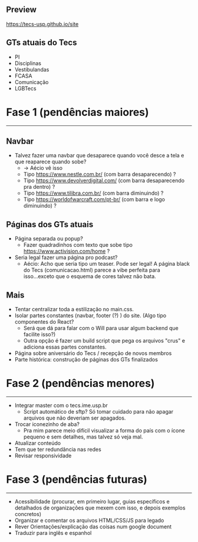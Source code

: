 Preview
------
https://tecs-usp.github.io/site

GTs atuais do Tecs
------

* PI
* Disciplinas
* Vestibulandas
* FCASA
* Comunicação
* LGBTecs


# Fase 1 (pendências maiores)
--------

 ## Navbar
 
   * Talvez fazer uma navbar que desaparece quando você desce a tela e que reaparece quando sobe?
     * -> Aécio vê isso
     * Tipo https://www.nestle.com.br/ (com barra desaparecendo) ?
     * Tipo https://www.devolverdigital.com/ (com barra desaparecendo pra dentro) ?
     * Tipo https://www.tilibra.com.br/ (com barra diminuindo) ?
     * Tipo https://worldofwarcraft.com/pt-br/ (com barra e logo diminuindo) ?

  ## Páginas dos GTs atuais
   * Página separada ou popup?
     * Fazer quadradinhos com texto que sobe tipo https://www.activision.com/home ?
   * Seria legal fazer uma página pro podcast?
     * Aécio: Acho que seria tipo um teaser. Pode ser legal! A página black do Tecs (comunicacao.html) parece a vibe perfeita para isso...exceto que o esquema de cores talvez não bata.
  ## Mais
  * Tentar centralizar toda a estilização no main.css.
  * Isolar partes constantes (navbar, footer (?) ) do site. (Algo tipo componentes do React? 
    * Será que dá para falar com o Will para usar algum backend que facilite isso?)
    * Outra opção é fazer um build script que pega os arquivos "crus" e adiciona essas partes constantes.
  * Página sobre aniversário do Tecs / recepção de novos membros
  * Parte histórica: construção de páginas dos GTs finalizados
  

# Fase 2 (pendências menores)
-----
* Integrar master com o tecs.ime.usp.br
  * Script automático de sftp? Só tomar cuidado para não apagar arquivos que não deveriam ser apagados.
* Trocar iconezinho de aba? 
    * Pra mim parece meio difícil visualizar a forma do país com o ícone pequeno e sem detalhes, mas talvez só veja mal.
* Atualizar conteúdo
* Tem que ter redundância nas redes
* Revisar responsividade


# Fase 3 (pendências futuras)
----
* Acessibilidade (procurar, em primeiro lugar, guias específicos e detalhados de organizações que mexem com isso, e depois exemplos concretos)
* Organizar e comentar os arquivos HTML/CSS/JS para legado
* Rever Orientações/explicação das coisas num google document
* Traduzir para inglês e espanhol
